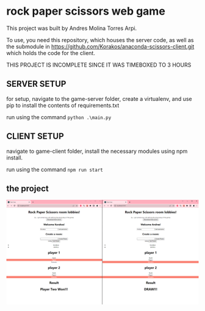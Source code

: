 # rock paper scissors web game

This project was built by Andres Molina Torres Arpi.

To use, you need this repository, which houses the server code, as well as the submodule in https://github.com/Korakos/anaconda-scissors-client.git which holds the code for the client.

THIS PROJECT IS INCOMPLETE SINCE IT WAS TIMEBOXED TO 3 HOURS

## SERVER SETUP
for setup, navigate to the game-server folder, create a virtualenv, and use pip to install the contents of requirements.txt

run using the command 
`python .\main.py`

## CLIENT SETUP
navigate to game-client folder, install the necessary modules using npm install.

run using the command
`npm run start`

## the project

![alt text](https://github.com/Korakos/anaconda-scissors/blob/main/screenshot.png?raw=true)